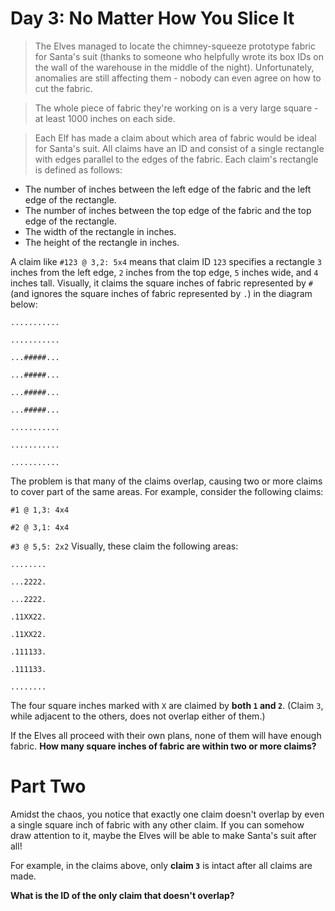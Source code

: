 # Day 3: No Matter How You Slice It

> The Elves managed to locate the chimney-squeeze prototype fabric for Santa's suit (thanks to someone who helpfully wrote its box IDs on the wall of the warehouse in the middle of the night). Unfortunately, anomalies are still affecting them - nobody can even agree on how to cut the fabric.

> The whole piece of fabric they're working on is a very large square - at least 1000 inches on each side.

> Each Elf has made a claim about which area of fabric would be ideal for Santa's suit. All claims have an ID and consist of a single rectangle with edges parallel to the edges of the fabric. Each claim's rectangle is defined as follows:

- The number of inches between the left edge of the fabric and the left edge of the rectangle.
- The number of inches between the top edge of the fabric and the top edge of the rectangle.
- The width of the rectangle in inches.
- The height of the rectangle in inches.

A claim like `#123 @ 3,2: 5x4` means that claim ID `123` specifies a rectangle `3` inches from the left edge, `2` inches from the top edge, `5` inches wide, and `4` inches tall. Visually, it claims the square inches of fabric represented by `#` (and ignores the square inches of fabric represented by `.`) in the diagram below:

`...........`

`...........`

`...#####...`

`...#####...`

`...#####...`

`...#####...`

`...........`

`...........`

`...........`

The problem is that many of the claims overlap, causing two or more claims to cover part of the same areas. For example, consider the following claims:

`#1 @ 1,3: 4x4`

`#2 @ 3,1: 4x4`

`#3 @ 5,5: 2x2`
Visually, these claim the following areas:

`........`

`...2222.`

`...2222.`

`.11XX22.`

`.11XX22.`

`.111133.`

`.111133.`

`........`

The four square inches marked with `X` are claimed by **both `1` and `2`**. (Claim `3`, while adjacent to the others, does not overlap either of them.)

If the Elves all proceed with their own plans, none of them will have enough fabric. **How many square inches of fabric are within two or more claims?**

# Part Two

Amidst the chaos, you notice that exactly one claim doesn't overlap by even a single square inch of fabric with any other claim. If you can somehow draw attention to it, maybe the Elves will be able to make Santa's suit after all!

For example, in the claims above, only **claim `3`** is intact after all claims are made.

**What is the ID of the only claim that doesn't overlap?**
